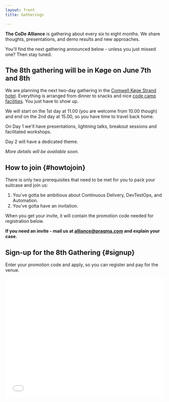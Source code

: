```yaml
---
layout: front
title: Gatherings

---
```


**The CoDe Alliance** is gathering about every six to eight months. We share thoughts, presentations, and demo results and new approaches.

You'll find the next gathering announced below - unless you just missed one? Then stay tuned.

## The 8th gathering will be in Køge on June 7th and 8th

We are planning the next two-day gathering in the [Comwell Køge Strand hotel](https://www.google.dk/maps/place/Comwell+K%C3%B8ge+Strand/@55.4475229,12.1918276,15z/data=!4m12!1m6!3m5!1s0x0:0x85efc6457e1ec7fe!2sComwell+K%C3%B8ge+Strand!8m2!3d55.4475229!4d12.1918276!3m4!1s0x0:0x85efc6457e1ec7fe!8m2!3d55.4475229!4d12.1918276). Everything is arranged from dinner to snacks and nice [code camp facilities](https://www.praqma.com/stories/alliance-format/). You just have to show up.

We will start on the 1st day at 11.00 (you are welcome from 10.00 though) and end on the 2nd day at 15.00, so you have time to travel back home.

On Day 1 we'll have presentations, lightning talks, breakout sessions and facilitated workshops.

Day 2 will have a dedicated theme.

_More details will be available soon._

## How to join {#howtojoin}

There is only two prerequisites that need to be met for you to pack your suitcase and join us:

1. You've gotta be ambitious about Continuous Delivery, DevTestOps, and Automation.
2. You've gotta have an invitation.

When you get your invite, it will contain the promotion code needed for registration below.

**If you need an invite - mail us at [alliance@praqma.com](mailto:alliance@praqma.com) and explain your case.**

## Sign-up for the 8th Gathering {#signup}

Enter your promotion code and apply, so you can register and pay for the venue.

<div style="width:100%; text-align:left;"><iframe src="//eventbrite.co.uk/tickets-external?eid=42525441741&ref=etckt" frameborder="0" height="380" width="100%" vspace="0" hspace="0" marginheight="5" marginwidth="5" scrolling="auto" allowtransparency="true"></iframe></div>

